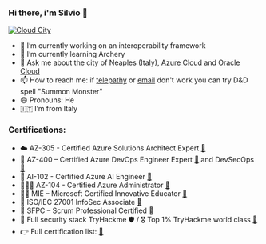 ### Hi there, i'm Silvio 👋

[![Cloud City](http://cloudcity.link/assets/images/cloud-city-logo-tr.png)](http://cloudcity.link)

- 🔭 I’m currently working on an interoperability framework
- 🌱 I’m currently learning Archery
- 💬 Ask me about the city of Neaples (Italy), [Azure Cloud](https://azure.microsoft.com) and [Oracle Cloud](https://www.oracle.com/cloud/) 
- 📫 How to reach me: if [telepathy](https://www.twitter.com/silviotorre) or [email](mailto:info@silviotorre.com) don't work you can try D&D spell "Summon Monster" 
- 😄 Pronouns: He
- 🇮🇹  I’m from Italy

### Certifications:
- ☁️  AZ-305 - Certified Azure Solutions Architect Expert [🔗](https://learn.microsoft.com/en-us/users/silvio-torre/credentials/31f191e04fefbbef)
- 🚀  AZ-400 – Certified Azure DevOps Engineer Expert [🔗](https://learn.microsoft.com/en-us/users/silvio-torre/credentials/3ef05dcf01a22a6a) and DevSecOps [🔗](https://tryhackme-certificates.s3-eu-west-1.amazonaws.com/THM-4MHUE8VEVP.pdf)
- 🧠  AI-102 - Certified Azure AI Engineer [🔗](https://learn.microsoft.com/en-us/users/silvio-torre/credentials/a5f5c8ee75e199ec)
- 👨🏻‍💻  AZ-104 - Certified Azure Administrator [🔗](https://learn.microsoft.com/en-us/users/silvio-torre/credentials/bbcd1ac45fd33baf)
- 👨‍🏫  MIE – Microsoft Certified Innovative Educator [🔗](https://learn.microsoft.com/en-us/users/silvio-torre/achievements/9hef32ku)
- 📑  ISO/IEC 27001 InfoSec Associate [🔗](https://www.skillfront.com/certifications/SkillFront-SFE01663464bfa6f-59298200475716.pdf)
- 🤝  SFPC – Scrum Professional Certified [🔗](https://www.credly.com/earner/earned/badge/a4e53a7e-9b48-457a-860a-8c4ee0946b31)
- 🔐  Full security stack TryHackme 🛡️ / 🎖️ Top 1% TryHackme world class [🔗](https://tryhackme.com/p/silvio.t)
- 👉  Full certification list: [🔗](https://www.linkedin.com/in/silviotorre/details/certifications/)
